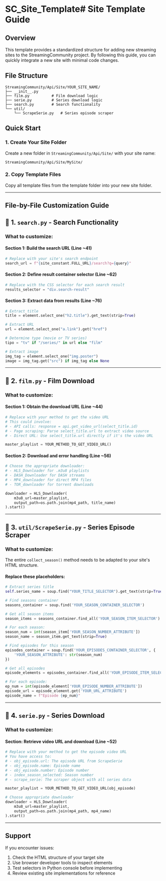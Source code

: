 # SC_Site_Template# Site Template Guide

## Overview

This template provides a standardized structure for adding new streaming sites to the StreamingCommunity project. By following this guide, you can quickly integrate a new site with minimal code changes.

## File Structure

```
StreamingCommunity/Api/Site/YOUR_SITE_NAME/
├── __init__.py
├── film.py          # Film download logic
├── serie.py         # Series download logic
├── search.py        # Search functionality
└── util/
    └── ScrapeSerie.py   # Series episode scraper
```

## Quick Start

### 1. Create Your Site Folder

Create a new folder in `StreamingCommunity/Api/Site/` with your site name:

```
StreamingCommunity/Api/Site/MySite/
```

### 2. Copy Template Files

Copy all template files from the template folder into your new site folder.

---

## File-by-File Customization Guide

## 📄 1. `search.py` - Search Functionality

### What to customize:

#### Section 1: Build the search URL (Line ~41)
```python
# Replace with your site's search endpoint
search_url = f"{site_constant.FULL_URL}/search?q={query}"
```

#### Section 2: Define result container selector (Line ~62)
```python
# Replace with the CSS selector for each search result
results_selector = "div.search-result"
```

#### Section 3: Extract data from results (Line ~76)
```python
# Extract title
title = element.select_one("h2.title").get_text(strip=True)

# Extract URL
url = element.select_one("a.link").get("href")

# Determine type (movie or TV series)
tipo = "tv" if "/series/" in url else "film"

# Extract image
img_tag = element.select_one("img.poster")
image = img_tag.get("src") if img_tag else None
```

---

## 📄 2. `film.py` - Film Download

### What to customize:

#### Section 1: Obtain the download URL (Line ~44)
```python
# Replace with your method to get the video URL
# This could involve:
# - API calls: response = api.get_video_url(select_title.id)
# - Page scraping: Parse select_title.url to extract video source
# - Direct URL: Use select_title.url directly if it's the video URL

master_playlist = YOUR_METHOD_TO_GET_VIDEO_URL()
```

#### Section 2: Download and error handling (Line ~56)
```python
# Choose the appropriate downloader:
# - HLS_Downloader for .m3u8 playlists
# - DASH_Downloader for DASH streams
# - MP4_downloader for direct MP4 files
# - TOR_downloader for torrent downloads

downloader = HLS_Downloader(
    m3u8_url=master_playlist,
    output_path=os.path.join(mp4_path, title_name)
).start()
```

---

## 📄 3. `util/ScrapeSerie.py` - Series Episode Scraper

### What to customize:

The entire `collect_season()` method needs to be adapted to your site's HTML structure.

#### Replace these placeholders:

```python
# Extract series title
self.series_name = soup.find("YOUR_TITLE_SELECTOR").get_text(strip=True)

# Find seasons container
seasons_container = soup.find('YOUR_SEASON_CONTAINER_SELECTOR')

# Get all season items
season_items = seasons_container.find_all('YOUR_SEASON_ITEM_SELECTOR')

# For each season:
season_num = int(season_item['YOUR_SEASON_NUMBER_ATTRIBUTE'])
season_name = season_item.get_text(strip=True)

# Find episodes for this season
episodes_container = soup.find('YOUR_EPISODES_CONTAINER_SELECTOR', {
    'YOUR_SEASON_ATTRIBUTE': str(season_num)
})

# Get all episodes
episode_elements = episodes_container.find_all('YOUR_EPISODE_ITEM_SELECTOR')

# For each episode:
ep_num = int(episode_element['YOUR_EPISODE_NUMBER_ATTRIBUTE'])
episode_url = episode_element.get('YOUR_URL_ATTRIBUTE')
episode_name = f"Episode {ep_num}"
```

---

## 📄 4. `serie.py` - Series Download

### What to customize:

#### Section: Retrieve video URL and download (Line ~52)
```python
# Replace with your method to get the episode video URL
# You have access to:
# - obj_episode.url: The episode URL from ScrapeSerie
# - obj_episode.name: Episode name
# - obj_episode.number: Episode number
# - index_season_selected: Season number
# - scrape_serie: The scraper object with all series data

master_playlist = YOUR_METHOD_TO_GET_VIDEO_URL(obj_episode)

# Choose appropriate downloader
downloader = HLS_Downloader(
    m3u8_url=master_playlist,
    output_path=os.path.join(mp4_path, mp4_name)
).start()
```

---

## Support

If you encounter issues:

1. Check the HTML structure of your target site
2. Use browser developer tools to inspect elements
3. Test selectors in Python console before implementing
4. Review existing site implementations for reference